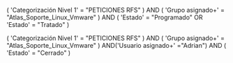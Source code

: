 
( 'Categorización Nivel 1' = "PETICIONES RFS" ) AND ( 'Grupo asignado+' = "Atlas_Soporte_Linux_Vmware" ) AND ( 'Estado' = "Programado" OR 'Estado' = "Tratado" )

( 'Categorización Nivel 1' = "PETICIONES RFS" ) AND ( 'Grupo asignado+' = "Atlas_Soporte_Linux_Vmware" ) AND('Usuario asignado+' ="Adrian") AND ( 'Estado' = "Cerrado" )